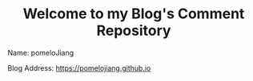 # <center>Welcome to my Blog's Comment Repository</center>

Name: pomeloJiang  

Blog Address:  https://pomelojiang.github.io
